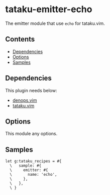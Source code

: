 # tataku-emitter-echo 

The emitter module that use `echo` for tataku.vim.

## Contents 

- [Dependencies](tataku-emitter-echo-dependencies)
- [Options](tataku-emitter-echo-options)
- [Samples](tataku-emitter-echo-samples)

## Dependencies 

This plugin needs below:

- [denops.vim](https://github.com/vim-denops/denops.vim)
- [tataku.vim](https://github.com/Omochice/tataku.vim)

## Options 

This module any options.

## Samples 

```vim
let g:tataku_recipes = #{
  \   sample: #{
  \     emitter: #{
  \       name: 'echo',
  \     },
  \   },
  \ }
```

